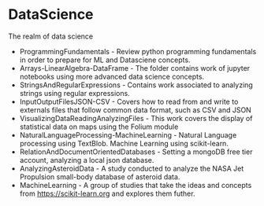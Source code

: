 # DataScience
The realm of data science

* ProgrammingFundamentals - Review python programming fundamentals in order to prepare for ML and Datasciene concepts.
* Arrays-LinearAlgebra-DataFrame - The folder contains work of jupyter notebooks using more advanced data science concepts.
* StringsAndRegularExpressions - Contains work associated to analyzing strings using regular expressions.
* InputOutputFilesJSON-CSV - Covers how to read from and write to externals files that follow common data format, such as CSV and JSON
* VisualizingDataReadingAnalyzingFiles - This work covers the display of statistical data on maps using the Folium module
* NaturalLanguageProcessing-MachineLearning - Natural Language processing using TextBlob.  Machine Learning using scikit-learn.
* RelationAndDocumentOrientedDatabases - Setting a mongoDB free tier account, analyzing a local json database.
* AnalyzingAsteroidData - A study conducted to analyze the NASA Jet Propulsion small-body database of asteroid data.
* MachineLearning - A group of studies that take the ideas and concepts from https://scikit-learn.org and explores them futher.
